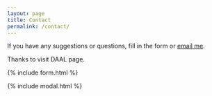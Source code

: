 ```yaml
---
layout: page
title: Contact
permalink: /contact/
---
```


If you have any suggestions or questions, fill in the form or [email me](mailto:{{site.email}}).

Thanks to visit DAAL page.

{% include form.html %}

{% include modal.html %}
